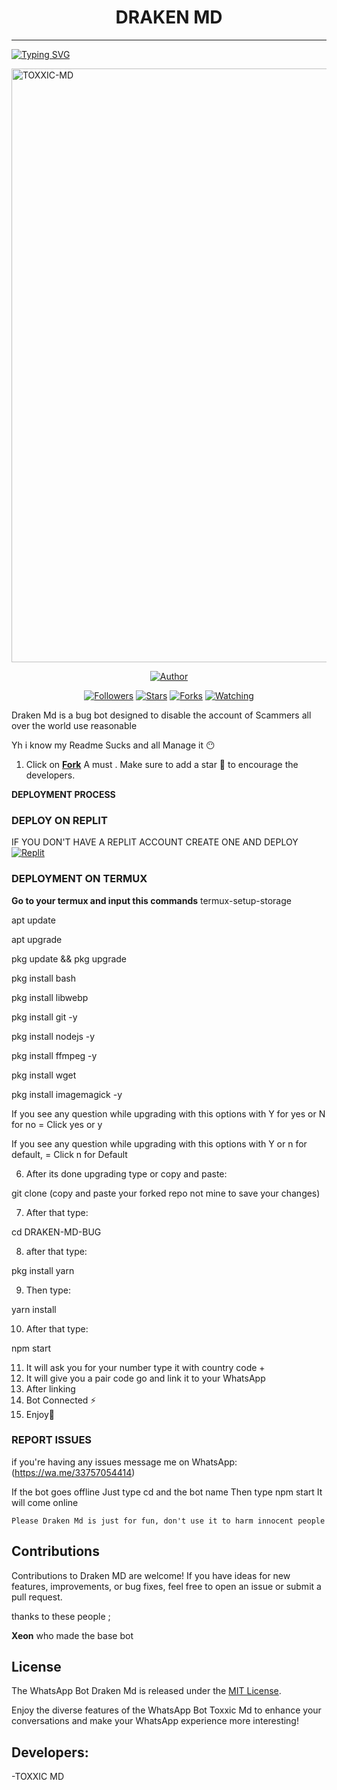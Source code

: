 <h1 align="center"> DRAKEN MD  </h1>
<p align="center">  
  
***
  
<a href="https://git.io/typing-svg"><img src="https://readme-typing-svg.demolab.com?font=Black+Ops+One&size=50&pause=1000&color=1BAFBAFF&center=true&width=910&height=100&lines=THANKS FOR CHOOSING ;DRAKEN MD BUG;WHATSAPP+BUG+BOT;CREATED+BY+TOXXIC+BOY;RELEASED+20-07-24" alt="Typing SVG" /></a>
  </p>
    <img alt="TOXXIC-MD" width="830" height="950" src="https://telegra.ph/file/a17d08d830dff33ef69e7.png">
<p align="center">
<p align="center">
<a href="https://github.com/Toxic1239/Draken-Md-Bug"><img title="Author" src="https://img.shields.io/badge/Draken-Md?style=for-the-badge&logo=github"></a>
<p align="center">
<a href="https://github.com/Toxic1239/followers"><img title="Followers" src="https://img.shields.io/github/followers/Toxic1239?color=blue&style=flat-square"></a>
<a href="https://github.com/Toxic1239/Draken-Md-Bug/stargazers/"><img title="Stars" src="https://img.shields.io/github/stars/Toxic1239/Draken-Md-Bug?color=red&style=flat-square"></a>
<a href="https://github.com/Toxic1239/Draken-Md-Bug/network/members"><img title="Forks" src="https://img.shields.io/github/forks/Toxic1239/Draken-Md-Bug?color=green&style=flat-square"></a>
<a href="https://github.com/Toxic1239/Draken-Md-Bug/watchers"><img title="Watching" src="https://img.shields.io/github/watchers/Toxic1239/Draken-Md-Bug?label=Watchers&color=yellow&style=flat-square"></a>

Draken Md is a bug bot designed to disable the account of Scammers all over the world use  reasonable

Yh i know my Readme Sucks and all Manage it 😶

1. Click on **[Fork](https://github.com/Toxic1239/Draken-Md-Bug/fork)** A must . Make sure to add a star 🌟 to encourage the developers.

**DEPLOYMENT PROCESS**
### DEPLOY ON REPLIT
IF YOU DON'T HAVE A REPLIT ACCOUNT CREATE ONE AND DEPLOY 
    <br>
    <a href='https://replit.com/github/Toxic1239/Draken-Md-Bug' target="_blank"><img alt='Replit' src='https://img.shields.io/badge/-Deploy-red?style=for-the-badge&logo=replit&logoColor=white'/></a>


### DEPLOYMENT ON TERMUX

**Go to your termux and input this commands**
termux-setup-storage

apt update

apt upgrade

pkg update && pkg upgrade

pkg install bash

pkg install libwebp

pkg install git -y

pkg install nodejs -y

pkg install ffmpeg -y 

pkg install wget

pkg install imagemagick -y


If you see any question while upgrading with this options with Y for yes or N for no = Click yes or y

If you see any question while upgrading with this options with Y or n for default, = Click n for Default

6. After its done upgrading type or copy and paste:

git clone  (copy and paste your forked repo not mine to save your changes) 

7. After that type: 

cd DRAKEN-MD-BUG

8. after that type:

pkg install yarn

9. Then type:

yarn install 

10. After that type:

npm start 

11. It will ask you for your number type it with country code +
12. It will give you a pair code go and link it to your WhatsApp 
13. After linking
14. Bot Connected ⚡
15. Enjoy🤗

### REPORT ISSUES

if you're having any issues message me on
WhatsApp: (https://wa.me/33757054414) 

If the bot goes offline 
Just type cd and the bot name 
Then type npm start
It will come online

`Please Draken Md is just for fun, don't use it to harm innocent people`


## Contributions

Contributions to Draken MD are welcome! If you have ideas for new features, improvements, or bug fixes, feel free to open an issue or submit a pull request. <br>

   thanks to these people ;

   **Xeon** who made the base bot <br>


## License

The WhatsApp Bot Draken Md is released under the [MIT License](https://opensource.org/licenses/MIT).

Enjoy the diverse features of the WhatsApp Bot Toxxic Md to enhance your conversations and make your WhatsApp experience more interesting!

## Developers:

-TOXXIC MD
